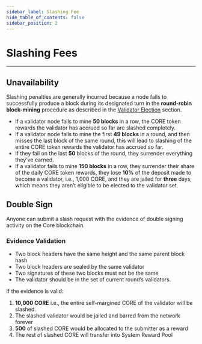 ```yaml
---
sidebar_label: Slashing Fee
hide_table_of_contents: false
sidebar_position: 2
---
```


# Slashing Fees
---

## Unavailability
Slashing penalties are generally incurred because a node fails to successfully produce a block during its designated turn in the **round-robin block-mining** procedure as described in the [Validator Election](../../Node/validator/validator-election.md) section. 

* If a validator node fails to mine **50 blocks** in a row, the CORE token rewards the validator has accrued so far are slashed completely.
* If a validator node fails to mine the first **49 blocks** in a round, and then misses the last block of the same round, this will lead to slashing of the entire CORE token rewards the validator has accrued so far. 
* If they fail on the last **50** blocks of the round, they surrender everything they’ve earned. 
* If a validator fails to mine **150 blocks** in a row, they surrender their share of the daily CORE token rewards, they lose **10%** of the deposit made to become a validator, i.e., 1,000 CORE, and they are jailed for **three** days, which means they aren’t eligible to be elected to the validator set. 

## Double Sign
Anyone can submit a slash request with the evidence of double signing activity on the Core blockchain.

### Evidence Validation
* Two block headers have the same height and the same parent block hash
* Two block headers are sealed by the same validator
* Two signatures of these two blocks must not be the same
* The validator should be in the set of current round’s validators.

If the evidence is valid:
1. **10,000 CORE** i.e., the entire self-margined CORE of the validator will be slashed.
2. The slashed validator would be jailed and barred from the network forever
3. **500** of slashed CORE would be allocated to the submitter as a reward
4. The rest of slashed CORE will transfer into System Reward Pool

